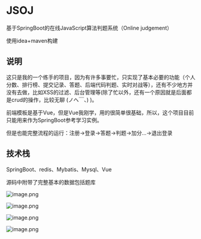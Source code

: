 # JSOJ
基于SpringBoot的在线JavaScript算法判题系统（Online judgement）

使用idea+maven构建

## 说明

这只是我的一个练手的项目，因为有许多事要忙，只实现了基本必要的功能（个人分数、排行榜、提交记录、答题、后端代码判题、实时对战等），还有不少地方并没有去做，比如XSS的过滤、后台管理等(除了忙以外，还有一个原因就是后面都是crud的操作，比较无聊 (ノへ￣、) )。

前端模板是基于Vue，但是Vue我刚学，用的很简单很基础，所以，这个项目目前只能用来作为SpringBoot参考学习实例。

但是也能完整流程的运行：注册->登录->答题->判题->加分...->退出登录

## 技术栈

SpringBoot、redis、Mybatis、Mysql、Vue

源码中附带了完整基本的数据包括题库


![image.png](https://i.loli.net/2019/09/04/8NTOVUsmw4fxSFl.png)

![image.png](https://i.loli.net/2019/09/04/ywGxmB6vnQeTVRP.png)

![image.png](https://i.loli.net/2019/09/04/LYsd1iPSgrfy5FA.png)

![image.png](https://i.loli.net/2019/09/04/uOBC5i1fYko7FvK.png)
